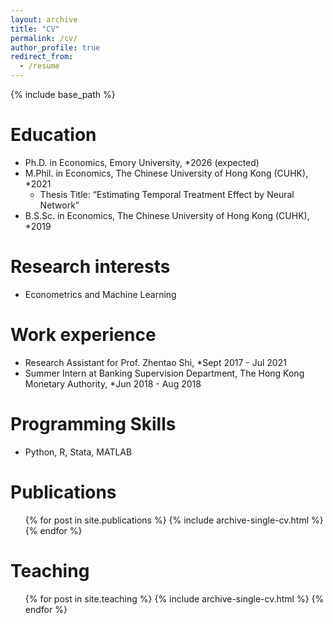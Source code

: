 ```yaml
---
layout: archive
title: "CV"
permalink: /cv/
author_profile: true
redirect_from:
  - /resume
---
```


{% include base_path %}

Education
======
* Ph.D. in Economics, Emory University, *2026 (expected)
* M.Phil. in Economics, The Chinese University of Hong Kong (CUHK), *2021
  - Thesis Title: “Estimating Temporal Treatment Effect by Neural Network”
* B.S.Sc. in Economics, The Chinese University of Hong Kong (CUHK), *2019

Research interests
======
* Econometrics and Machine Learning

Work experience
======
* Research Assistant for Prof. Zhentao Shi, *Sept 2017 - Jul 2021
* Summer Intern at Banking Supervision Department, The Hong Kong Monetary Authority, *Jun 2018 - Aug 2018
  
Programming Skills
======
* Python, R, Stata, MATLAB 

Publications
======
  <ul>{% for post in site.publications %}
    {% include archive-single-cv.html %}
  {% endfor %}</ul>
  
<!-- Talks
======
  <ul>{% for post in site.talks %}
    {% include archive-single-talk-cv.html %}
  {% endfor %}</ul> -->
  
Teaching
======
  <ul>{% for post in site.teaching %}
    {% include archive-single-cv.html %}
  {% endfor %}</ul>

<!-- Service and leadership
======
* Currently signed in to 43 different slack teams -->
